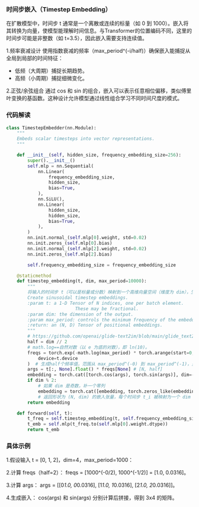 ### 时间步嵌入（Timestep Embedding）
在扩散模型中，时间步 t 通常是一个离散或连续的标量（如 0 到 1000）。嵌入将其转换为向量，使模型能理解时间信息。与Transformer的位置编码不同，这里的时间步可能是非整数（如 t=3.5），因此嵌入需要支持连续值。

1.频率衰减设计
使用指数衰减的频率（max_period^(-i/half)）确保嵌入能捕捉从全局到局部的时间特征：
- 低频（大周期）捕捉长期趋势。
- 高频（小周期）捕捉细微变化。

2.正弦/余弦组合
通过 cos 和 sin 的组合，嵌入可以表示任意相位偏移，类似傅里叶变换的基函数。这种设计允许模型通过线性组合学习不同时间尺度的模式。


### 代码解读
```python
class TimestepEmbedder(nn.Module):
    """
    Embeds scalar timesteps into vector representations.
    """

    def __init__(self, hidden_size, frequency_embedding_size=256):
        super().__init__()
        self.mlp = nn.Sequential(
            nn.Linear(
                frequency_embedding_size,
                hidden_size,
                bias=True,
            ),
            nn.SiLU(),
            nn.Linear(
                hidden_size,
                hidden_size,
                bias=True,
            ),
        )
        nn.init.normal_(self.mlp[0].weight, std=0.02)
        nn.init.zeros_(self.mlp[0].bias)
        nn.init.normal_(self.mlp[2].weight, std=0.02)
        nn.init.zeros_(self.mlp[2].bias)

        self.frequency_embedding_size = frequency_embedding_size

    @staticmethod
    def timestep_embedding(t, dim, max_period=10000):
        """
        将输入的时间步 t（可以是标量或分数）映射到一个高维向量空间（维度为 dim），生成一个与位置无关的连续嵌入表示。
        Create sinusoidal timestep embeddings.
        :param t: a 1-D Tensor of N indices, one per batch element.
                          These may be fractional.
        :param dim: the dimension of the output.
        :param max_period: controls the minimum frequency of the embeddings.
        :return: an (N, D) Tensor of positional embeddings.
        """
        # https://github.com/openai/glide-text2im/blob/main/glide_text2im/nn.py
        half = dim // 2
        # math.log==自然对数（以 e 为底的对数），即 ln(10)。
        freqs = torch.exp(-math.log(max_period) * torch.arange(start=0, end=half, dtype=torch.float32) / half).to(
            device=t.device
        )  # 生成half个频率值，范围从 max_period^(-0) 到 max_period^(-1)，呈指数衰减。
        args = t[:, None].float() * freqs[None] # [N, half]
        embedding = torch.cat([torch.cos(args), torch.sin(args)], dim=-1) # (N,2*half)
        if dim % 2:
            # 如果 dim 是奇数，补一个零列
            embedding = torch.cat([embedding, torch.zeros_like(embedding[:, :1])], dim=-1)
            # 返回形状为 (N, dim) 的嵌入张量，每个时间步 t_i 被映射为一个 dim 维向量。
        return embedding

    def forward(self, t):
        t_freq = self.timestep_embedding(t, self.frequency_embedding_size)
        t_emb = self.mlp(t_freq.to(self.mlp[0].weight.dtype))
        return t_emb

```

### 具体示例
1.假设输入 t = [0, 1, 2]，dim=4，max_period=1000：

2.计算 freqs（half=2）：
freqs = [1000^(-0/2), 1000^(-1/2)] = [1.0, 0.0316]。

3.计算 args：
args = [[0*1.0, 0*0.0316], [1*1.0, 1*0.0316], [2*1.0, 2*0.0316]]。

4.生成嵌入：
cos(args) 和 sin(args) 分别计算后拼接，得到 3x4 的矩阵。
